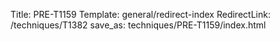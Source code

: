 Title: PRE-T1159
Template: general/redirect-index
RedirectLink: /techniques/T1382
save_as: techniques/PRE-T1159/index.html